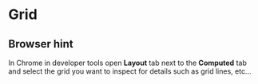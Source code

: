 # Grid

## Browser hint

In Chrome in developer tools open **Layout** tab next to the **Computed** tab and select the grid you want to inspect for details such as grid lines, etc...
